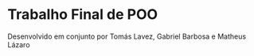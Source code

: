 # Trabalho Final de POO 

Desenvolvido em conjunto por Tomás Lavez, Gabriel Barbosa e Matheus Lázaro